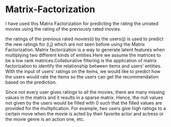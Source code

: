 # Matrix-Factorization
I have used this Matrix Factorization for predicting the rating the unrated movies using the rating of the previously rated movies. 


the ratings of the previous rated movies(i) by the users(j) is used to predict the new ratings for (i,j) which are not seen before using the Matrix Factorization. Matrix factorization is a way to generate latent features when multiplying two different kinds of entities.Here we assume the matrices to be a low rank matrices.Collaborative filtering is the application of matrix factorization to identify the relationship between items and users’ entities. With the input of users’ ratings on the items, we would like to predict how the users would rate the items so the users can get the recommendation based on the
prediction.

Since not every user gives ratings to all the movies, there are many missing values in the matrix and it results in a sparse matrix. Hence, the null values not given by the users would be filled with 0 such that the filled values are provided for the multiplication. For example, two users give high ratings to a certain move when the movie is acted by their favorite actor and actress or the movie genre is an action one, etc.

